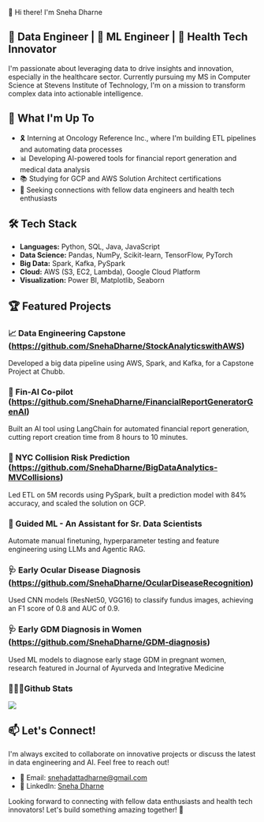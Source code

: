 👋 Hi there! I'm Sneha Dharne

## 🚀 Data Engineer | 🧠 ML Engineer | 🏥 Health Tech Innovator
I'm passionate about leveraging data to drive insights and innovation, especially in the healthcare sector. Currently pursuing my MS in Computer Science at Stevens Institute of Technology, I'm on a mission to transform complex data into actionable intelligence.

## 🔬 What I'm Up To

- 🎗️ Interning at Oncology Reference Inc., where I'm building ETL pipelines and automating data processes
- 📊 Developing AI-powered tools for financial report generation and medical data analysis
- 📚 Studying for GCP and AWS Solution Architect certifications
- 🤝 Seeking connections with fellow data engineers and health tech enthusiasts

## 🛠️ Tech Stack

- **Languages:** Python, SQL, Java, JavaScript
- **Data Science:** Pandas, NumPy, Scikit-learn, TensorFlow, PyTorch
- **Big Data:** Spark, Kafka, PySpark
- **Cloud:** AWS (S3, EC2, Lambda), Google Cloud Platform
- **Visualization:** Power BI, Matplotlib, Seaborn

## 🏆 Featured Projects

### 📈 Data Engineering Capstone (https://github.com/SnehaDharne/StockAnalyticswithAWS)
Developed a big data pipeline using AWS, Spark, and Kafka, for a Capstone Project at Chubb. 

### 🤖 Fin-AI Co-pilot (https://github.com/SnehaDharne/FinancialReportGeneratorGenAI)
Built an AI tool using LangChain for automated financial report generation, cutting report creation time from 8 hours to 10 minutes.

### 🚗 NYC Collision Risk Prediction (https://github.com/SnehaDharne/BigDataAnalytics-MVCollisions)
Led ETL on 5M records using PySpark, built a prediction model with 84% accuracy, and scaled the solution on GCP.

### 🤖 Guided ML - An Assistant for Sr. Data Scientists 
Automate manual finetuning, hyperparameter testing and feature engineering using LLMs and Agentic RAG. 

### 🩺 Early Ocular Disease Diagnosis (https://github.com/SnehaDharne/OcularDiseaseRecognition)
Used CNN models (ResNet50, VGG16) to classify fundus images, achieving an F1 score of 0.8 and AUC of 0.9.

### 🩺 Early GDM Diagnosis in Women (https://github.com/SnehaDharne/GDM-diagnosis)
Used ML models to diagnose early stage GDM in pregnant women, research featured in Journal of Ayurveda and Integrative Medicine


### 👩🏻‍💻Github Stats 
![](https://leetcard.jacoblin.cool/snehadharne?ext=heatmap)

## 📫 Let's Connect!

I'm always excited to collaborate on innovative projects or discuss the latest in data engineering and AI. Feel free to reach out!

- 📧 Email: snehadattadharne@gmail.com
- 🔗 LinkedIn: [Sneha Dharne](https://www.linkedin.com/in/snehadharne)

Looking forward to connecting with fellow data enthusiasts and health tech innovators! Let's build something amazing together! 🚀
